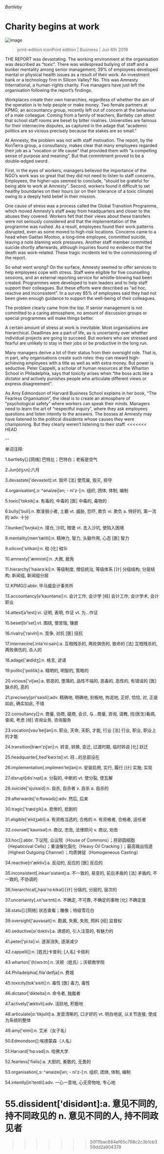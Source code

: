 ###### Bartleby
# Charity begins at work 
![image](images/20190608_wbd001.jpg) 
> print-edition iconPrint edition | Business | Jun 6th 2019 
THE REPORT was devastating. The working environment at the organisation was described as “toxic”. There was widespread bullying of staff and a bunker mentality among senior management; 39% of employees developed mental or physical health issues as a result of their work. An investment bank or a technology firm in Silicon Valley? No. This was Amnesty International, a human-rights charity. Five managers have just left the organisation following the report’s findings. 
Workplaces create their own hierarchies, regardless of whether the aim of the operation is to help people or make money. Two female partners at KPMG, an accountancy group, recently left out of concern at the behaviour of a male colleague. Coming from a family of teachers, Bartleby can attest that school staff rooms are beset by bitter rivalries. Universities are famous for their internecine disputes, as captured in the adage that “academic politics are so vicious precisely because the stakes are so small.” 
At Amnesty, the problem was not with staff motivation. The report, by the KonTerra group, a consultancy, makes clear that many employees regarded their job as a “vocation or life cause” that provided them with “a compelling sense of purpose and meaning”. But that commitment proved to be a double-edged sword. 
First, in the eyes of workers, managers believed the importance of the NGO’s work was so great that they did not need to listen to staff concerns. Employees, the higher-ups seemed to conclude, “should be grateful for being able to work at Amnesty”. Second, workers found it difficult to set healthy boundaries on their hours (or on their tolerance of a toxic climate) owing to a deeply held belief in their mission. 
One cause of stress was a process called the Global Transition Programme, which moved Amnesty’s staff away from headquarters and closer to the abuses they covered. Workers felt that their views about these transfers were not seriously considered and that the implementation of the programme was rushed. As a result, employees found their work patterns disrupted, even as some moved to high-risk locations. Concerns came to a head when Gaëtan Mootoo, a long-time employee, committed suicide, leaving a note blaming work pressures. Another staff member committed suicide shortly afterwards, although inquiries found no evidence that the death was work-related. These tragic incidents led to the commissioning of the report. 
So what went wrong? On the surface, Amnesty seemed to offer services to help employees cope with stress. Staff were eligible for five counselling sessions, and an external reporting service for whistle-blowing had been created. Programmes were developed to train leaders and to help staff support their colleagues. But these efforts were described as “ad hoc, reactive and inconsistent”. In a survey 85% of employees said they had not been given enough guidance to support the well-being of their colleagues. 
The problem clearly came from the top. If senior management is not committed to a caring atmosphere, no amount of discussion groups or special programmes will make things better. 
A certain amount of stress at work is inevitable. Most organisations are hierarchical. Deadlines are a part of life, as is uncertainty over whether individual projects are going to succeed. But workers who are stressed and fearful are unlikely to stay in their jobs or be productive in the long run. 
Many managers derive a lot of their status from their oversight role. That is, in part, why organisations create such roles: they can reward high-achieving employees with a title as well as with extra money. But power is seductive. Peter Cappelli, a scholar of human resources at the Wharton School in Philadelphia, says that toxicity arises when “the boss acts like a dictator and actively punishes people who articulate different views or express disagreement”. 
As Amy Edmondson of Harvard Business School explains in her book, “The Fearless Organisation”, the ideal is to create an atmosphere of “psychological safety” where workers can speak their minds. Managers need to learn the art of “respectful inquiry”, where they ask employees questions and listen intently to the answers. The bosses at Amnesty may have listened to the political dissidents whose causes they were championing. But they clearly weren’t listening to their staff. 
<<<<<<< HEAD
-- 
 单词注释:
1.bartleby[]:[网络] 巴特比；巴特白；老板是空气 
2.Jun[dʒʌn]:六月 
3.devastate['devәsteit]:vt. 毁坏 [法] 使荒废, 毁灭, 掠夺 
4.organisation[,ɔ: ^әnaizeiʃən; - ni'z-]:n. 组织, 团体, 体制, 编制 
5.toxic['tɒksik]:a. 有毒的, 中毒的 [医] 中毒的, 毒物的 
6.bully['buli]:n. 欺凌弱小者, 土霸 vt. 威胁, 恐吓, 欺负 vi. 欺负 a. 特好的, 第一流的 adv. 十分 
7.bunker['bʌŋkә]:n. 煤仓, 沙坑, 暗堡 vt. 击入沙坑, 使陷入困境 
8.mentality[men'tæliti]:n. 精神力, 智力, 头脑作用, 心态 [医] 智力 
9.silicon['silikәn]:n. 硅 [化] 硅Si 
10.amnesty['æmnisti]:n. 大赦, 赦免 
11.hierarchy['haiәrɑ:ki]:n. 等级制度, 僧侣统治, 等级体系 [计] 分级结构; 分层结构; 新闻组, 新闻组分层 
12.KPMG[]:abbr. 毕马威会计事务所 
13.accountancy[ә'kauntәnsi]:n. 会计工作, 会计学 [经] 会计工作, 会计学术, 会计职业 
14.attest[ә'test]:vi. 证明, 表明, 作证 vt. 为...作证 
15.beset[bi'set]:vt. 围绕, 使苦恼, 镶嵌 
16.rivalry['raivlri]:n. 竞争, 对抗 [医] 拮抗 
17.internecine[.intә'ni:sain]:a. 互相残杀的, 两败俱伤的, 致命的 [法] 互相残杀的, 两败俱伤的, 杀人的 
18.adage['ædidʒ]:n. 格言, 谚语 
19.politic['pɒlitik]:a. 精明的, 明智的, 策略的 
20.vicious['viʃәs]:a. 邪恶的, 堕落的, 品性不端的, 恶毒的, 恶性的, 有错误的 [医] 缺点的, 恶的 
21.precisely[pri'saisli]:adv. 精确地, 明确地, 刻板地, 拘泥地, 正好, 恰恰, 对, 正是如此, 确实如此, 不错 
22.consultancy[]:n. 商量, 协商, 磋商, 会诊, 与...商量, 咨询, 请教, 找(医生)看病, 查阅, 考虑 [经] 咨询业务, 咨询服务 
23.vocation[vәu'keiʃәn]:n. 职业, 天命, 天职, 才能, 行业 [法] 行业, 职业, 职业上的才能 
24.transition[træn'ziʃәn]:n. 转变, 转换, 变迁, 过渡时期, 临时转调 [化] 跃迁 
25.headquarter[,hed'kwɔ:tә]:vt. 将...的总部设在 
26.implementation[.implimen'teiʃәn]:n. 安装启用, 实行, 履行 [计] 实施; 实现 
27.disrupt[dis'rʌpt]:a. 分裂的, 中断的 vt. 使分裂, 使瓦解 
28.suicide['sjuisaid]:n. 自杀, 自杀者 v. 自杀 a. 自杀的 
29.afterwards['ɑ:ftәwәdz]:adv. 然后, 后来 
30.tragic['trædʒik]:a. 悲惨的, 悲剧的 
31.eligible['elidʒәbl]:a. 有资格当选的, 合格的 n. 有资格者, 合格者, 适任者 
32.counsel['kaunsәl]:n. 商议, 忠告, 法律顾问 v. 商议, 劝告 
33.hoc[]:abbr. 下议院, 众议院（House of Commons）；肝卵圆细胞（Hepaticoval Cells）；重油催化裂化（Heavy Oil Cracking ）；最高输出信道（Highest Outgoing Channel）；均质铸锭（Homogeneous Casting） 
34.reactive[ri'æktiv]:a. 反动的, 反应的 [医] 反应的 
35.inconsistent[.inkәn'sistәnt]:a. 不一致的, 易变的, 前后矛盾的 [法] 矛盾的, 不一致的, 不协调的 
36.hierarchical[,haiә'rɑ:kikәl]:[计] 分级的, 分层的, 层次的 
37.uncertainty[.ʌn'sә:tnti]:n. 不确定, 不可靠, 不确定的事物 [化] 不确定度 
38.statu[]:[网络] 状态查看；雕像；特级雪花白 
39.oversight['әuvәsait]:n. 勘漏, 失察, 失败, 照料 [经] 监督权 
40.seductive[si'dʌktiv]:a. 诱惑的, 引人注意的, 有魅力的 
41.peter['pi:tә]:vi. 逐渐消失, 逐渐减少 
42.cappelli[]:n. [姓氏]卡普利; [人名] 卡佩利 
43.wharton['(h)wɔ:tn]:n. 沃顿（姓氏）；沃顿商学院 
44.Philadelphia[.filә'delfjә]:n. 费城 
45.toxicity[tɒk'sisiti]:n. 毒性 [医] 毒力, 毒性 
46.dictator['dikteitә]:n. 命令者, 独裁者 
47.actively['æktivli]:adv. 活跃地, 积极地 
48.articulate[ɑ:'tikjulit]:a. 发音清晰的, 口才好的 vt. 明白地说, 以关节连接, 使成为系统的整体 
49.amy['eimi]:n. 艾米（女子名） 
50.Edmondson[]:埃德蒙森（人名） 
51.Harvard['hɑ:vәd]:n. 哈佛大学 
52.fearless['fiәlis]:a. 大胆的, 勇敢的, 无畏的 
53.organisation[,ɔ: ^әnaizeiʃən; - ni'z-]:n. 组织, 团体, 体制, 编制 
54.intently[in'tentli]:adv. 一心一意地, 心无旁物地, 专心地 
55.dissident['disidәnt]:a. 意见不同的, 持不同政见的 n. 意见不同的人, 持不同政见者 
=======
>>>>>>> 50f1fbac684ef65c788c2c3b1cb359dd2a904378
